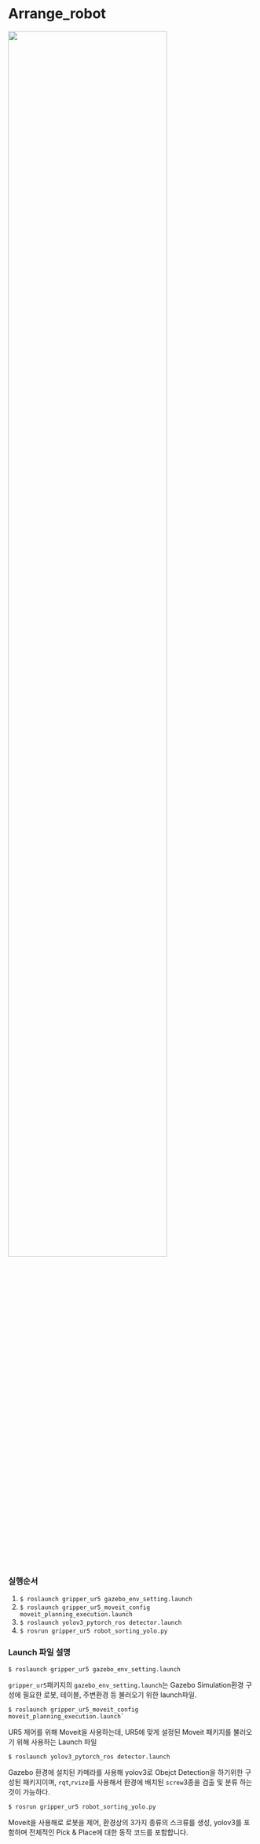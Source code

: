 # Arrange_robot

<img src="https://github.com/yehengchen/video_demo/blob/master/video_demo/grasp_detection.gif" width="80%" height="80%">

### 실행순서

1. `$ roslaunch gripper_ur5 gazebo_env_setting.launch`
2. `$ roslaunch gripper_ur5_moveit_config moveit_planning_execution.launch`
3. `$ roslaunch yolov3_pytorch_ros detector.launch`
4. `$ rosrun gripper_ur5 robot_sorting_yolo.py`

### Launch 파일 설명

```
$ roslaunch gripper_ur5 gazebo_env_setting.launch
```

`gripper_ur5`패키지의 `gazebo_env_setting.launch`는 Gazebo Simulation환경 구성에 필요한 로봇, 테이블, 주변환경 등 불러오기 위한 launch파일.

```
$ roslaunch gripper_ur5_moveit_config moveit_planning_execution.launch`
```

UR5 제어를 위해  Moveit을 사용하는데, UR5에 맞게 설정된 Moveit 패키지를 불러오기 위해 사용하는 Launch 파일

```
$ roslaunch yolov3_pytorch_ros detector.launch
```

Gazebo 환경에 설치된 카메라를 사용해 yolov3로  Obejct Detection을 하기위한 구성된 패키지이며, `rqt`,`rvize`를 사용해서 환경에 배치된  `screw`3종을 검출 및 분류 하는 것이 가능하다.

```
$ rosrun gripper_ur5 robot_sorting_yolo.py
```

Moveit을 사용해로 로봇을 제어, 환경상의 3가지 종류의 스크류를 생성, yolov3를 포함하며 전체적인 Pick & Place에 대한 동작 코드를 포함합니다.

 
